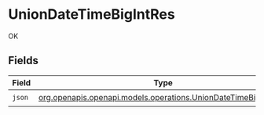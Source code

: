 # UnionDateTimeBigIntRes

OK


## Fields

| Field                                                                                                                | Type                                                                                                                 | Required                                                                                                             | Description                                                                                                          |
| -------------------------------------------------------------------------------------------------------------------- | -------------------------------------------------------------------------------------------------------------------- | -------------------------------------------------------------------------------------------------------------------- | -------------------------------------------------------------------------------------------------------------------- |
| `json`                                                                                                               | [org.openapis.openapi.models.operations.UnionDateTimeBigIntJson](../../models/operations/UnionDateTimeBigIntJson.md) | :heavy_check_mark:                                                                                                   | N/A                                                                                                                  |